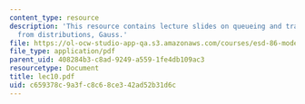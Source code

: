 ```yaml
---
content_type: resource
description: 'This resource contains lecture slides on queueing and transitions: sampling
  from distributions, Gauss.'
file: https://ol-ocw-studio-app-qa.s3.amazonaws.com/courses/esd-86-models-data-and-inference-for-socio-technical-systems-spring-2007/c659378c9a3fc8c68ce342ad52b31d6c_lec10.pdf
file_type: application/pdf
parent_uid: 408284b3-c8ad-9249-a559-1fe4db109ac3
resourcetype: Document
title: lec10.pdf
uid: c659378c-9a3f-c8c6-8ce3-42ad52b31d6c
---
```

